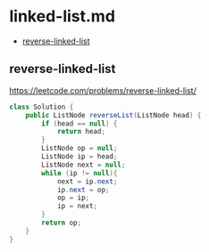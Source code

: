 # linked-list.md

+ [reverse-linked-list](#reverse-linked-list)

## reverse-linked-list

https://leetcode.com/problems/reverse-linked-list/

```java
class Solution {
    public ListNode reverseList(ListNode head) {
        if (head == null) {
            return head;
        }
        ListNode op = null;
        ListNode ip = head;
        ListNode next = null;
        while (ip != null){
            next = ip.next;
            ip.next = op;
            op = ip;
            ip = next;
        }
        return op;
    }
}
```
